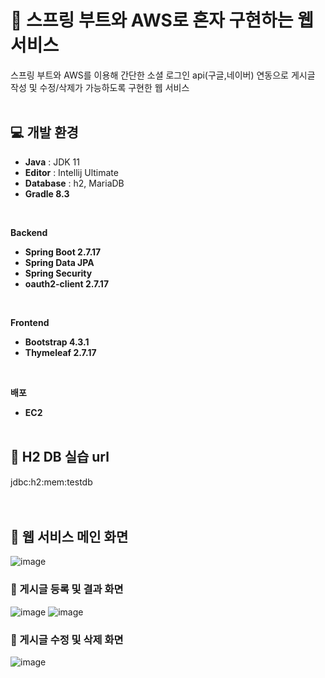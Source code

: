 # 📖 스프링 부트와 AWS로 혼자 구현하는 웹 서비스
스프링 부트와 AWS를 이용해 간단한 소셜 로그인 api(구글,네이버) 연동으로 게시글 작성 및 수정/삭제가 가능하도록 구현한 웹 서비스<br>
<br>
       
## 💻 개발 환경
- **Java** : JDK 11
- **Editor** : Intellij Ultimate
- **Database** : h2, MariaDB
- **Gradle 8.3**<br>
<br>
     
**Backend**
- **Spring Boot 2.7.17**
- **Spring Data JPA**
- **Spring Security**
- **oauth2-client 2.7.17**<br>
<br>
    
**Frontend**
- **Bootstrap 4.3.1**
- **Thymeleaf 2.7.17**<br>
<br>
   
**배포**
- **EC2**
  <br>
  <br>
## 🧩 H2 DB 실습 url
jdbc:h2:mem:testdb
<br>
<br>
<br>
   
## 🌱 웹 서비스 메인 화면
![image](https://github.com/choihjhj/aws-springboot/assets/148078504/2d78e1a1-a8f1-4ffe-8288-5bad09919f8f)
### 🌱 게시글 등록 및 결과 화면
![image](https://github.com/choihjhj/aws-springboot/assets/148078504/491bd0f2-e4bb-4dc7-9b28-1e2c70b0a1ee)
![image](https://github.com/choihjhj/aws-springboot/assets/148078504/7e0d4e57-76e6-4ed6-bf2f-00931456e3d2)
### 🌱 게시글 수정 및 삭제 화면
![image](https://github.com/choihjhj/aws-springboot/assets/148078504/40c39bad-35d4-44b3-8464-e4d202acbb40)





